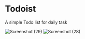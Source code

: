 # Todoist
A simple Todo list for daily task

![Screenshot (29)](https://github.com/alimoonmh/Todoist/assets/113533131/64c6e90a-f7ae-455e-b6f5-7dc484bbd6d8)
![Screenshot (28)](https://github.com/alimoonmh/Todoist/assets/113533131/aea49295-4862-4cbe-8558-402795a819d7)
